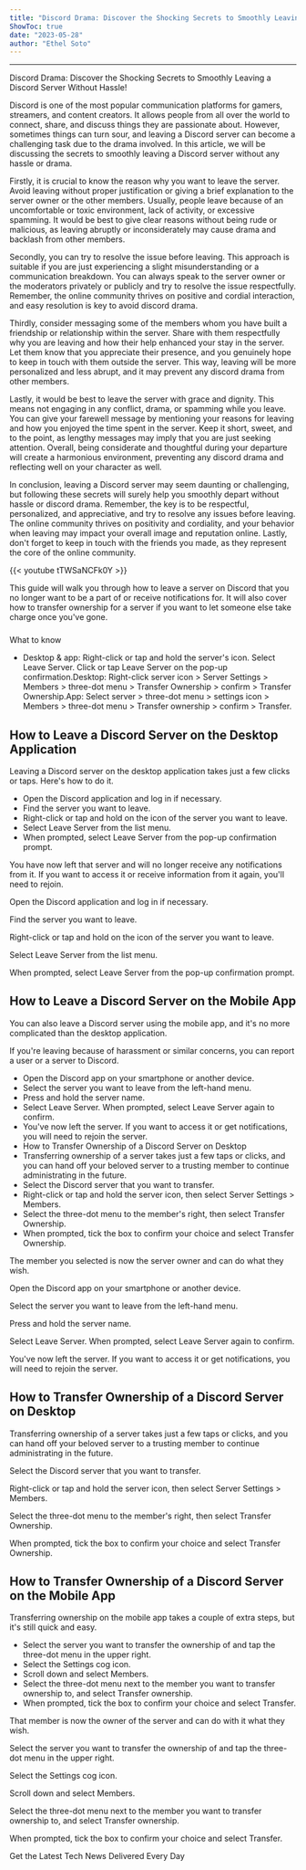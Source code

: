 ```yaml
---
title: "Discord Drama: Discover the Shocking Secrets to Smoothly Leaving a Discord Server Without Hassle!"
ShowToc: true 
date: "2023-05-28"
author: "Ethel Soto"
---
```

*****
Discord Drama: Discover the Shocking Secrets to Smoothly Leaving a Discord Server Without Hassle!

Discord is one of the most popular communication platforms for gamers, streamers, and content creators. It allows people from all over the world to connect, share, and discuss things they are passionate about. However, sometimes things can turn sour, and leaving a Discord server can become a challenging task due to the drama involved. In this article, we will be discussing the secrets to smoothly leaving a Discord server without any hassle or drama.

Firstly, it is crucial to know the reason why you want to leave the server. Avoid leaving without proper justification or giving a brief explanation to the server owner or the other members. Usually, people leave because of an uncomfortable or toxic environment, lack of activity, or excessive spamming. It would be best to give clear reasons without being rude or malicious, as leaving abruptly or inconsiderately may cause drama and backlash from other members.

Secondly, you can try to resolve the issue before leaving. This approach is suitable if you are just experiencing a slight misunderstanding or a communication breakdown. You can always speak to the server owner or the moderators privately or publicly and try to resolve the issue respectfully. Remember, the online community thrives on positive and cordial interaction, and easy resolution is key to avoid discord drama.

Thirdly, consider messaging some of the members whom you have built a friendship or relationship within the server. Share with them respectfully why you are leaving and how their help enhanced your stay in the server. Let them know that you appreciate their presence, and you genuinely hope to keep in touch with them outside the server. This way, leaving will be more personalized and less abrupt, and it may prevent any discord drama from other members.

Lastly, it would be best to leave the server with grace and dignity. This means not engaging in any conflict, drama, or spamming while you leave. You can give your farewell message by mentioning your reasons for leaving and how you enjoyed the time spent in the server. Keep it short, sweet, and to the point, as lengthy messages may imply that you are just seeking attention. Overall, being considerate and thoughtful during your departure will create a harmonious environment, preventing any discord drama and reflecting well on your character as well.

In conclusion, leaving a Discord server may seem daunting or challenging, but following these secrets will surely help you smoothly depart without hassle or discord drama. Remember, the key is to be respectful, personalized, and appreciative, and try to resolve any issues before leaving. The online community thrives on positivity and cordiality, and your behavior when leaving may impact your overall image and reputation online. Lastly, don't forget to keep in touch with the friends you made, as they represent the core of the online community.

{{< youtube tTWSaNCFk0Y >}} 




This guide will walk you through how to leave a server on Discord that you no longer want to be a part of or receive notifications for. It will also cover how to transfer ownership for a server if you want to let someone else take charge once you've gone.

 
### 
What to know
 
- Desktop & app: Right-click or tap and hold the server's icon. Select Leave Server. Click or tap Leave Server on the pop-up confirmation.Desktop: Right-click server icon > Server Settings > Members > three-dot menu > Transfer Ownership > confirm > Transfer Ownership.App: Select server > three-dot menu > settings icon > Members > three-dot menu > Transfer ownership > confirm > Transfer.

 
##   How to Leave a Discord Server on the Desktop Application  
 

Leaving a Discord server on the desktop application takes just a few clicks or taps. Here's how to do it.

 
- Open the Discord application and log in if necessary.
 - Find the server you want to leave.
 - Right-click or tap and hold on the icon of the server you want to leave.
 - Select Leave Server from the list menu.
 - When prompted, select Leave Server from the pop-up confirmation prompt.

 

You have now left that server and will no longer receive any notifications from it. If you want to access it or receive information from it again, you'll need to rejoin.

 

Open the Discord application and log in if necessary.

 

Find the server you want to leave.

 

Right-click or tap and hold on the icon of the server you want to leave.

 

Select Leave Server from the list menu.

 

When prompted, select Leave Server from the pop-up confirmation prompt.

 
##   How to Leave a Discord Server on the Mobile App  
 

You can also leave a Discord server using the mobile app, and it's no more complicated than the desktop application.

 
If you're leaving because of harassment or similar concerns, you can report a user or a server to Discord.
 
- Open the Discord app on your smartphone or another device.
 - Select the server you want to leave from the left-hand menu.
 - Press and hold the server name.
 - Select Leave Server. When prompted, select Leave Server again to confirm.
 - You've now left the server. If you want to access it or get notifications, you will need to rejoin the server.
 - How to Transfer Ownership of a Discord Server on Desktop
 - Transferring ownership of a server takes just a few taps or clicks, and you can hand off your beloved server to a trusting member to continue administrating in the future.
 - Select the Discord server that you want to transfer.
 - Right-click or tap and hold the server icon, then select Server Settings > Members.
 - Select the three-dot menu to the member's right, then select Transfer Ownership.
 - When prompted, tick the box to confirm your choice and select Transfer Ownership.

 

The member you selected is now the server owner and can do what they wish.

 

Open the Discord app on your smartphone or another device.

 

Select the server you want to leave from the left-hand menu.

 

Press and hold the server name.

 

Select Leave Server. When prompted, select Leave Server again to confirm.

 

You've now left the server. If you want to access it or get notifications, you will need to rejoin the server.

 
##   How to Transfer Ownership of a Discord Server on Desktop  
 

Transferring ownership of a server takes just a few taps or clicks, and you can hand off your beloved server to a trusting member to continue administrating in the future.

 

Select the Discord server that you want to transfer.

 

Right-click or tap and hold the server icon, then select Server Settings > Members.

 

Select the three-dot menu to the member's right, then select Transfer Ownership.

 

When prompted, tick the box to confirm your choice and select Transfer Ownership.

 
##   How to Transfer Ownership of a Discord Server on the Mobile App  
 

Transferring ownership on the mobile app takes a couple of extra steps, but it's still quick and easy.

 
- Select the server you want to transfer the ownership of and tap the three-dot menu in the upper right.
 - Select the Settings cog icon.
 - Scroll down and select Members.
 - Select the three-dot menu next to the member you want to transfer ownership to, and select Transfer ownership.
 - When prompted, tick the box to confirm your choice and select Transfer.

 

That member is now the owner of the server and can do with it what they wish.

 

Select the server you want to transfer the ownership of and tap the three-dot menu in the upper right.

 

Select the Settings cog icon.

 

Scroll down and select Members.

 

Select the three-dot menu next to the member you want to transfer ownership to, and select Transfer ownership.

 

When prompted, tick the box to confirm your choice and select Transfer.

 

Get the Latest Tech News Delivered Every Day




